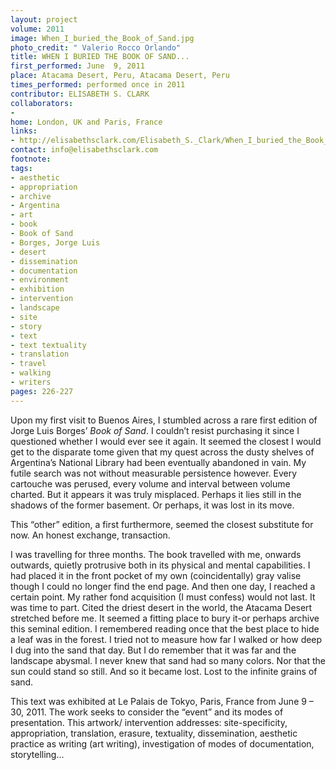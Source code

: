 ```yaml
---
layout: project
volume: 2011
image: When_I_buried_the_Book_of_Sand.jpg
photo_credit: " Valerio Rocco Orlando"
title: WHEN I BURIED THE BOOK OF SAND...
first_performed: June  9, 2011
place: Atacama Desert, Peru, Atacama Desert, Peru
times_performed: performed once in 2011
contributor: ELISABETH S. CLARK
collaborators:
-
home: London, UK and Paris, France
links:
- http://elisabethsclark.com/Elisabeth_S._Clark/When_I_buried_the_Book_of_Sand.html
contact: info@elisabethsclark.com
footnote:
tags:
- aesthetic
- appropriation
- archive
- Argentina
- art
- book
- Book of Sand
- Borges, Jorge Luis
- desert
- dissemination
- documentation
- environment
- exhibition
- intervention
- landscape
- site
- story
- text
- text textuality
- translation
- travel
- walking
- writers
pages: 226-227
---
```


Upon my first visit to Buenos Aires, I stumbled across a rare first edition of Jorge Luis Borges’ _Book of Sand_. I couldn’t resist purchasing it since I questioned whether I would ever see it again. It seemed the closest I would get to the disparate tome given that my quest across the dusty shelves of Argentina’s National Library had been eventually abandoned in vain. My futile search was not without measurable persistence however. Every cartouche was perused, every volume and interval between volume charted. But it appears it was truly misplaced. Perhaps it lies still in the shadows of the former basement. Or perhaps, it was lost in its move.

This “other” edition, a first furthermore, seemed the closest substitute for now. An honest exchange, transaction.

I was travelling for three months. The book travelled with me, onwards outwards, quietly protrusive both in its physical and mental capabilities. I had placed it in the front pocket of my own (coincidentally) gray valise though I could no longer find the end page. And then one day, I reached a certain point. My rather fond acquisition (I must confess) would not last. It was time to part. Cited the driest desert in the world, the Atacama Desert stretched before me. It seemed a fitting place to bury it-or perhaps archive this seminal edition. I remembered reading once that the best place to hide a leaf was in the forest. I tried not to measure how far I walked or how deep I dug into the sand that day. But I do remember that it was far and the landscape abysmal. I never knew that sand had so many colors. Nor that the sun could stand so still. And so it became lost. Lost to the infinite grains of sand.

This text was exhibited at Le Palais de Tokyo, Paris, France from June 9 – 30, 2011. The work seeks to consider the “event” and its modes of presentation. This artwork/ intervention addresses: site-specificity, appropriation, translation, erasure, textuality, dissemination, aesthetic practice as writing (art writing), investigation of modes of documentation, storytelling...

